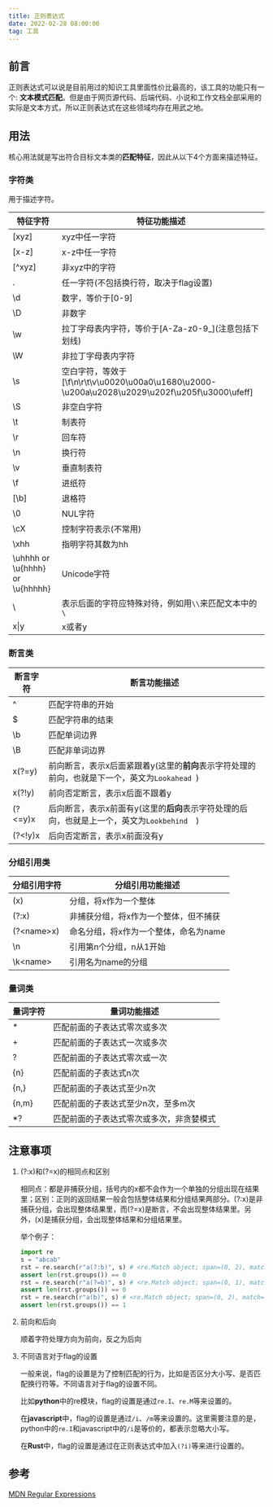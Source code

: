 ```yaml
---
title: 正则表达式
date: 2022-02-28 08:00:00
tag: 工具
---
```

## 前言

正则表达式可以说是目前用过的知识工具里面性价比最高的，该工具的功能只有一个: **文本模式匹配**。但是由于网页源代码、后端代码、小说和工作文档全部采用的实际是文本方式，所以正则表达式在这些领域均存在用武之地。

## 用法

核心用法就是写出符合目标文本类的**匹配特征**，因此从以下4个方面来描述特征。

### 字符类

用于描述字符。

|特征字符|特征功能描述|
|---------|-----------|
|\[xyz\]  |xyz中任一字符|
|\[x-z\]  |x-z中任一字符|
|\[^xyz\] |非xyz中的字符|
|.        |任一字符(不包括换行符，取决于flag设置)|
|\d       |数字，等价于\[0-9\]|
|\D       |非数字|
|\w       |拉丁字母表内字符，等价于\[A-Za-z0-9_\](注意包括下划线)|
|\W       |非拉丁字母表内字符|
|\s       |空白字符，等效于\[\f\n\r\t\v\u0020\u00a0\u1680\u2000-\u200a\u2028\u2029\u202f\u205f\u3000\ufeff\]|
|\S       |非空白字符|
|\t       |制表符   |
|\r       |回车符   |
|\n       |换行符   |
|\v       |垂直制表符|
|\f       |进纸符   |
|[\b]     |退格符   |
|\0       |NUL字符  |
|\cX      |控制字符表示(不常用)|
|\xhh     |指明字符其数为hh|
|\uhhhh or \u{hhhh} or \u{hhhhh}| Unicode字符|
|\        |表示后面的字符应特殊对待，例如用`\\`来匹配文本中的`\`|
|x\|y     |x或者y|

### 断言类

|断言字符|断言功能描述|
|---------|-----------|
|^         |匹配字符串的开始|
|$         |匹配字符串的结束|
|\b        |匹配单词边界|
|\B        |匹配非单词边界|
|x(?=y)    |前向断言，表示x后面紧跟着y(这里的**前向**表示字符处理的前向，也就是下一个，英文为`Lookahead `)|
|x(?!y)    |前向否定断言，表示x后面不跟着y|
|(?<=y)x   |后向断言，表示x前面有y(这里的**后向**表示字符处理的后向，也就是上一个，英文为`Lookbehind  `)|
|(?<!y)x   |后向否定断言，表示x前面没有y|


### 分组引用类

|分组引用字符|分组引用功能描述|
|---------|-----------|
|(x)      |分组，将x作为一个整体|
|(?:x)    |非捕获分组，将x作为一个整体，但不捕获|
|(?\<name\>x)|命名分组，将x作为一个整体，命名为name|
|\n       |引用第n个分组，n从1开始|
|\k\<name\> |引用名为name的分组|

### 量词类

|量词字符|量词功能描述|
|---------|-----------|
|*        |匹配前面的子表达式零次或多次|
|+        |匹配前面的子表达式一次或多次|
|?        |匹配前面的子表达式零次或一次|
|{n}      |匹配前面的子表达式n次|
|{n,}     |匹配前面的子表达式至少n次|
|{n,m}    |匹配前面的子表达式至少n次，至多m次|
|*?       |匹配前面的子表达式零次或多次，非贪婪模式|


## 注意事项

1. (?:x)和(?=x)的相同点和区别

    相同点：都是非捕获分组，括号内的x都不会作为一个单独的分组出现在结果里；区别：正则的返回结果一般会包括整体结果和分组结果两部分。(?:x)是非捕获分组，会出现整体结果里，而(?=x)是断言，不会出现整体结果里。另外，(x)是捕获分组，会出现整体结果和分组结果里。

    举个例子：
    
    ```python
    import re
    s = "abcab"
    rst = re.search(r"a(?:b)", s) # <re.Match object; span=(0, 2), match='ab'>
    assert len(rst.groups()) == 0
    rst = re.search(r"a(?=b)", s) # <re.Match object; span=(0, 1), match='a'>
    assert len(rst.groups()) == 0
    rst = re.search(r"a(b)", s) # <re.Match object; span=(0, 2), match='ab'>
    assert len(rst.groups()) == 1
    ```
    
2. 前向和后向

    顺着字符处理方向为前向，反之为后向

3. 不同语言对于flag的设置

    一般来说，flag的设置是为了控制匹配的行为，比如是否区分大小写、是否匹配换行符等。不同语言对于flag的设置不同。
    
    比如**python**中的re模块，flag的设置是通过`re.I`、`re.M`等来设置的。
    
    在**javascript**中，flag的设置是通过`/i`、`/m`等来设置的。这里需要注意的是，python中的`re.I`和javascript中的`/i`是等价的，都表示忽略大小写。

    在**Rust**中，flag的设置是通过在正则表达式中加入`(?i)`等来进行设置的。

## 参考

[MDN Regular Expressions](https://developer.mozilla.org/en-US/docs/Web/JavaScript/Guide/Regular_Expressions/Groups_and_Backreferences)